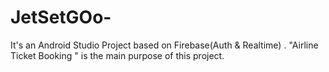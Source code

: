 # JetSetGOo-
It's an Android Studio Project based on Firebase(Auth & Realtime) . "Airline Ticket Booking " is the main purpose of this project. 
